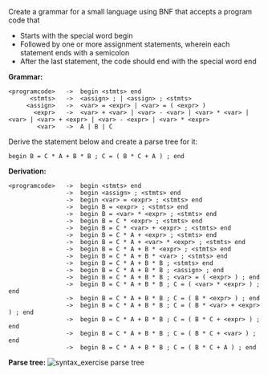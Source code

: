 

Create a grammar for a small language using BNF that accepts a program code that
- Starts with the special word begin
- Followed by one or more assignment statements, wherein each statement ends with a semicolon 
- After the last statement, the code should end with the special word end

**Grammar:**
```
<programcode> 	-> 	begin <stmts> end
      <stmts> 	-> 	<assign> ; | <assign> ; <stmts>
     <assign> 	-> 	<var> = <expr> | <var> = ( <expr> )
       <expr> 	-> 	<var> + <var> | <var> - <var> | <var> * <var> | <var> | <var> + <expr> | <var> - <expr> | <var> * <expr>
        <var> 	-> 	A | B | C
```



Derive the statement below and create a parse tree for it:
```
begin B = C * A + B * B ; C = ( B * C + A ) ; end
```

**Derivation:**
```
<programcode>	->	begin <stmts> end
				-> 	begin <assign> ; <stmts> end
				->	begin <var> = <expr> ; <stmts> end
				->	begin B = <expr> ; <stmts> end
				->	begin B = <var> * <expr> ; <stmts> end
				->	begin B = C * <expr> ; <stmts> end
				->	begin B = C * <var> + <expr> ; <stmts> end
				->	begin B = C * A + <expr> ; <stmts> end
				->	begin B = C * A + <var> * <expr> ; <stmts> end
				->	begin B = C * A + B * <expr> ; <stmts> end
				->	begin B = C * A + B * <var> ; <stmts> end
				->	begin B = C * A + B * B ; <stmts> end
				->	begin B = C * A + B * B ; <assign> ; end
				->	begin B = C * A + B * B ; <var> = ( <expr> ) ; end
				->	begin B = C * A + B * B ; C = ( <var> * <expr> ) ; end
				->	begin B = C * A + B * B ; C = ( B * <expr> ) ; end
				->	begin B = C * A + B * B ; C = ( B * <var> + <expr> ) ; end
				->	begin B = C * A + B * B ; C = ( B * C + <expr> ) ; end
				->	begin B = C * A + B * B ; C = ( B * C + <var> ) ; end
				->	begin B = C * A + B * B ; C = ( B * C + A ) ; end
```

**Parse tree:**
![syntax_exercise parse tree](https://cdn.discordapp.com/attachments/848100905580232734/900001037409189948/AZ03pabc5xUAAAAAElFTkSuQmCC.png)